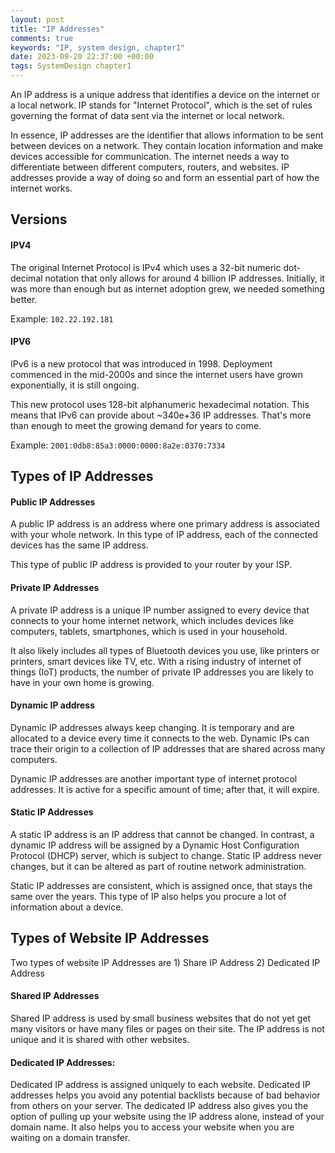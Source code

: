 ```yaml
---
layout: post
title: "IP Addresses"
comments: true
keywords: "IP, system design, chapter1"
date: 2023-09-20 22:37:00 +00:00
tags: SystemDesign chapter1
---
```


An IP address is a unique address that identifies a device on the internet or a local network. IP stands for "Internet Protocol", which is the set of rules governing the format of data sent via the internet or local network.

In essence, IP addresses are the identifier that allows information to be sent between devices on a network. They contain location information and make devices accessible for communication. The internet needs a way to differentiate between different computers, routers, and websites. IP addresses provide a way of doing so and form an essential part of how the internet works.

## Versions

#### IPV4

The original Internet Protocol is IPv4 which uses a 32-bit numeric dot-decimal notation that only allows for around 4 billion IP addresses. Initially, it was more than enough but as internet adoption grew, we needed something better.

Example: `102.22.192.181`


#### IPV6

IPv6 is a new protocol that was introduced in 1998. Deployment commenced in the mid-2000s and since the internet users have grown exponentially, it is still ongoing.

This new protocol uses 128-bit alphanumeric hexadecimal notation. This means that IPv6 can provide about ~340e+36 IP addresses. That's more than enough to meet the growing demand for years to come.

Example: `2001:0db8:85a3:0000:0000:8a2e:0370:7334`


## Types of IP Addresses

#### Public IP Addresses
A public IP address is an address where one primary address is associated with your whole network. In this type of IP address, each of the connected devices has the same IP address.

This type of public IP address is provided to your router by your ISP.

#### Private IP Addresses
A private IP address is a unique IP number assigned to every device that connects to your home internet network, which includes devices like computers, tablets, smartphones, which is used in your household.

It also likely includes all types of Bluetooth devices you use, like printers or printers, smart devices like TV, etc. With a rising industry of internet of things (IoT) products, the number of private IP addresses you are likely to have in your own home is growing.

#### Dynamic IP address
Dynamic IP addresses always keep changing. It is temporary and are allocated to a device every time it connects to the web. Dynamic IPs can trace their origin to a collection of IP addresses that are shared across many computers.

Dynamic IP addresses are another important type of internet protocol addresses. It is active for a specific amount of time; after that, it will expire.

#### Static IP Addresses
A static IP address is an IP address that cannot be changed. In contrast, a dynamic IP address will be assigned by a Dynamic Host Configuration Protocol (DHCP) server, which is subject to change. Static IP address never changes, but it can be altered as part of routine network administration.

Static IP addresses are consistent, which is assigned once, that stays the same over the years. This type of IP also helps you procure a lot of information about a device.

## Types of Website IP Addresses
Two types of website IP Addresses are 1) Share IP Address 2) Dedicated IP Address

#### Shared IP Addresses
Shared IP address is used by small business websites that do not yet get many visitors or have many files or pages on their site. The IP address is not unique and it is shared with other websites.

#### Dedicated IP Addresses:
Dedicated IP address is assigned uniquely to each website. Dedicated IP addresses helps you avoid any potential backlists because of bad behavior from others on your server. The dedicated IP address also gives you the option of pulling up your website using the IP address alone, instead of your domain name. It also helps you to access your website when you are waiting on a domain transfer.





